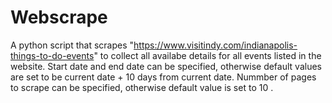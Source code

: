 # Webscrape

A python script that scrapes "https://www.visitindy.com/indianapolis-things-to-do-events" to collect all availabe details for all events listed in the website. 
Start date and end date can be specified, otherwise default values are set to be current date + 10 days from current date. 
Nummber of pages to scrape can be specified, otherwise default value is set to 10 . 
